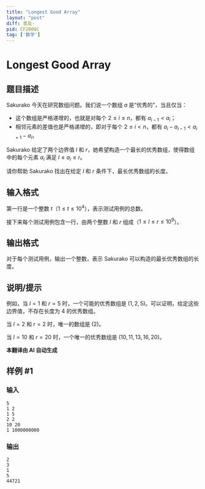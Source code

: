 ```yaml
---
title: "Longest Good Array"
layout: "post"
diff: 普及-
pid: CF2008C
tag: ['数学']
---
```


# Longest Good Array

## 题目描述

Sakurako 今天在研究数组问题。我们说一个数组 $a$ 是“优秀的”，当且仅当：

- 这个数组是严格递增的，也就是对每个 $2 \le i \le n$，都有 $a_{i - 1} < a_i$；
- 相邻元素的差值也是严格递增的，即对于每个 $2 \le i < n$，都有 $a_i - a_{i-1} < a_{i+1} - a_i$。

Sakurako 给定了两个边界值 $l$ 和 $r$，她希望构造一个最长的优秀数组，使得数组中的每个元素 $a_i$ 满足 $l \le a_i \le r$。

请你帮助 Sakurako 找出在给定 $l$ 和 $r$ 条件下，最长优秀数组的长度。

## 输入格式

第一行是一个整数 $t$（$1 \le t \le 10^4$），表示测试用例的总数。

接下来每个测试用例包含一行，由两个整数 $l$ 和 $r$ 组成（$1 \le l \le r \le 10^9$）。

## 输出格式

对于每个测试用例，输出一个整数，表示 Sakurako 可以构造的最长优秀数组的长度。

## 说明/提示

例如，当 $l=1$ 和 $r=5$ 时，一个可能的优秀数组是 $(1, 2, 5)$。可以证明，给定这些边界值，不存在长度为 $4$ 的优秀数组。

当 $l=2$ 和 $r=2$ 时，唯一的数组是 $(2)$。

当 $l=10$ 和 $r=20$ 时，一个唯一的优秀数组是 $(10, 11, 13, 16, 20)$。

 **本翻译由 AI 自动生成**

## 样例 #1

### 输入

```
5
1 2
1 5
2 2
10 20
1 1000000000
```

### 输出

```
2
3
1
5
44721
```

